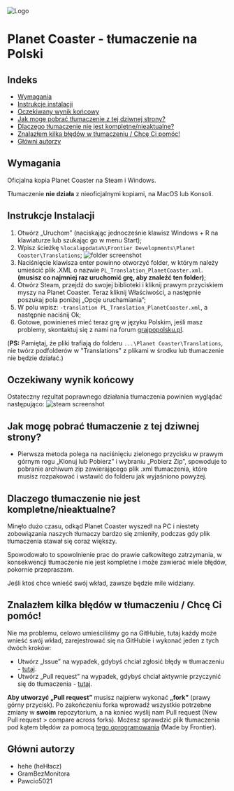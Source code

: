 ![Logo](ReadmeMedia/logo.png)
# Planet Coaster - tłumaczenie na Polski


## Indeks

- [Wymagania](#wymagania)
- [Instrukcje instalacji](#instrukcje-instalacji)
- [Oczekiwany wynik końcowy](#oczekiwany-końcowy-wynik)
- [Jak mogę pobrać tłumaczenie z tej dziwnej strony?](#Jak-mogę-pobrać-tłumaczenie-z-tej-dziwnej-strony)
- [Dlaczego tłumaczenie nie jest kompletne/nieaktualne?](#Dlaczego-tłumaczenie-nie-jest-kompletne-nie-jest-kompletne/nieaktualne)
- [Znalazłem kilka błędów w tłumaczeniu / Chcę Ci pomóc!](#-Znalazłem-kilka-błędów-w-tłumaczeniu-Chcę-Ci-pomóc)
- [Główni autorzy](#Główni-autorzy)

## Wymagania

Oficjalna kopia Planet Coaster na Steam i Windows.

Tłumaczenie **nie działa** z nieoficjalnymi kopiami, na MacOS lub Konsoli.

## Instrukcje Instalacji

1. Otwórz „Uruchom” (naciskając jednocześnie klawisz Windows + R na klawiaturze lub szukając go w menu Start);
2. Wpisz ścieżkę `%localappdata%\Frontier Developments\Planet Coaster\Translations`;
![folder screenshot](ReadmeMedia/folder.png)
3. Naciśnięcie klawisza enter powinno otworzyć folder, w którym należy umieścić plik .XML o nazwie `PL_Translation_PlanetCoaster.xml`. **(musisz co najmniej raz uruchomić grę, aby znaleźć ten folder)**;
4. Otwórz Steam, przejdź do swojej biblioteki i kliknij prawym przyciskiem myszy na Planet Coaster. Teraz kliknij Właściwości, a następnie poszukaj pola poniżej „Opcje uruchamiania”;
5. W polu wpisz: `-translation PL_Translation_PlanetCoaster.xml`, a następnie naciśnij Ok;
6. Gotowe, powinieneś mieć teraz grę w języku Polskim, jeśli masz problemy, skontaktuj się z nami na forum [grajpopolsku.pl](https://grajpopolsku.pl/forum/viewtopic.php?t=3457).

(**PS:** Pamiętaj, że pliki trafiają do folderu `...\Planet Coaster\Translations`, nie twórz podfolderów w "Translations" z plikami w środku lub tłumaczenie nie będzie działać.)

## Oczekiwany wynik końcowy

Ostateczny rezultat poprawnego działania tłumaczenia powinien wyglądać następująco:
![steam screenshot](ReadmeMedia/steam.png)

## Jak mogę pobrać tłumaczenie z tej dziwnej strony?

- Pierwsza metoda polega na naciśnięciu zielonego przycisku w prawym górnym rogu „Klonuj lub Pobierz” i wybraniu „Pobierz Zip”, spowoduje to pobranie archiwum zip zawierającego plik .xml tłumaczenia, które musisz rozpakować i wstawić do folderu jak wyjaśniono powyżej.


## Dlaczego tłumaczenie nie jest kompletne/nieaktualne?

Minęło dużo czasu, odkąd Planet Coaster wyszedł na PC i niestety zobowiązania naszych tłumaczy bardzo się zmieniły, podczas gdy plik tłumaczenia stawał się coraz większy.

Spowodowało to spowolnienie prac do prawie całkowitego zatrzymania, w konsekwencji tłumaczenie nie jest kompletne i może zawierać wiele błędów, pokornie przepraszam.

Jeśli ktoś chce wnieść swój wkład, zawsze będzie mile widziany.

## Znalazłem kilka błędów w tłumaczeniu / Chcę Ci pomóc!

Nie ma problemu, celowo umieściliśmy go na GitHubie, tutaj każdy może wnieść swój wkład, zarejestrować się na GitHubie i wykonać jeden z tych dwóch kroków:

- Utwórz „Issue” na wypadek, gdybyś chciał zgłosić błędy w tłumaczeniu - [tutaj](https://github.com/hehe202/PlanetCoster/issues).
- Utwórz „Pull request” na wypadek, gdybyś chciał aktywnie przyczynić się do tłumaczenia - [tutaj](https://github.com/hehe202/PlanetCoster/pulls).

**Aby utworzyć „Pull request”** musisz najpierw wykonać **„fork”** (prawy górny przycisk). Po zakończeniu forka wprowadź wszystkie potrzebne zmiany w **swoim** repozytorium, a na koniec wyślij nam Pull request (New Pull request > compare across forks).
Możesz sprawdzić plik tłumaczenia pod kątem błędów za pomocą [tego oprogramowania](http://cdn.gulpeyrex.com/communitytranslations/tools/communitytranslationverifier/publish.htm) (Made by Frontier).



## Główni autorzy

- hehe (heHłacz)
- GramBezMonitora
- Pawcio5021




